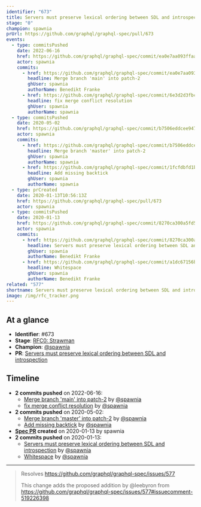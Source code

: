```yaml
---
identifier: "673"
title: Servers must preserve lexical ordering between SDL and introspection
stage: "0"
champion: spawnia
prUrl: https://github.com/graphql/graphql-spec/pull/673
events:
  - type: commitsPushed
    date: 2022-06-16
    href: https://github.com/graphql/graphql-spec/commit/ea0e7aa093ffaabb0a1434da46700fd26b69288d
    actor: spawnia
    commits:
      - href: https://github.com/graphql/graphql-spec/commit/ea0e7aa093ffaabb0a1434da46700fd26b69288d
        headline: Merge branch 'main' into patch-2
        ghUser: spawnia
        authorName: Benedikt Franke
      - href: https://github.com/graphql/graphql-spec/commit/6e3d2d3fbc2d99fb505e7e268ca779763452ceb4
        headline: fix merge conflict resolution
        ghUser: spawnia
        authorName: spawnia
  - type: commitsPushed
    date: 2020-05-02
    href: https://github.com/graphql/graphql-spec/commit/b7506eddcee947aa125edf3af8f0def1d51b5813
    actor: spawnia
    commits:
      - href: https://github.com/graphql/graphql-spec/commit/b7506eddcee947aa125edf3af8f0def1d51b5813
        headline: Merge branch 'master' into patch-2
        ghUser: spawnia
        authorName: spawnia
      - href: https://github.com/graphql/graphql-spec/commit/1fcfdbfd1b9eb9d366bfab3d80260e78a3da0c33
        headline: Add missing backtick
        ghUser: spawnia
        authorName: spawnia
  - type: prCreated
    date: 2020-01-13T10:56:13Z
    href: https://github.com/graphql/graphql-spec/pull/673
    actor: spawnia
  - type: commitsPushed
    date: 2020-01-13
    href: https://github.com/graphql/graphql-spec/commit/8270ca300a5fd54519146bd87baadf3d161ef006
    actor: spawnia
    commits:
      - href: https://github.com/graphql/graphql-spec/commit/8270ca300a5fd54519146bd87baadf3d161ef006
        headline: Servers must preserve lexical ordering between SDL and introspection
        ghUser: spawnia
        authorName: Benedikt Franke
      - href: https://github.com/graphql/graphql-spec/commit/a1dc67156b3e152a1e36c1c7ce7434ea8ce1c402
        headline: Whitespace
        ghUser: spawnia
        authorName: Benedikt Franke
related: "577"
shortname: Servers must preserve lexical ordering between SDL and introspection
image: /img/rfc_tracker.png
---
```


## At a glance

- **Identifier**: #673
- **Stage**: [RFC0: Strawman](https://github.com/graphql/graphql-spec/blob/main/CONTRIBUTING.md#stage-0-strawman)
- **Champion**: [@spawnia](https://github.com/spawnia)
- **PR**: [Servers must preserve lexical ordering between SDL and introspection](https://github.com/graphql/graphql-spec/pull/673)

<!-- BEGIN_CUSTOM_TEXT -->



<!-- END_CUSTOM_TEXT -->

## Timeline

- **2 commits pushed** on 2022-06-16:
  - [Merge branch 'main' into patch-2](https://github.com/graphql/graphql-spec/commit/ea0e7aa093ffaabb0a1434da46700fd26b69288d) by [@spawnia](https://github.com/spawnia)
  - [fix merge conflict resolution](https://github.com/graphql/graphql-spec/commit/6e3d2d3fbc2d99fb505e7e268ca779763452ceb4) by [@spawnia](https://github.com/spawnia)
- **2 commits pushed** on 2020-05-02:
  - [Merge branch 'master' into patch-2](https://github.com/graphql/graphql-spec/commit/b7506eddcee947aa125edf3af8f0def1d51b5813) by [@spawnia](https://github.com/spawnia)
  - [Add missing backtick](https://github.com/graphql/graphql-spec/commit/1fcfdbfd1b9eb9d366bfab3d80260e78a3da0c33) by [@spawnia](https://github.com/spawnia)
- **[Spec PR](https://github.com/graphql/graphql-spec/pull/673) created** on 2020-01-13 by spawnia
- **2 commits pushed** on 2020-01-13:
  - [Servers must preserve lexical ordering between SDL and introspection](https://github.com/graphql/graphql-spec/commit/8270ca300a5fd54519146bd87baadf3d161ef006) by [@spawnia](https://github.com/spawnia)
  - [Whitespace](https://github.com/graphql/graphql-spec/commit/a1dc67156b3e152a1e36c1c7ce7434ea8ce1c402) by [@spawnia](https://github.com/spawnia)

<!-- VERBATIM -->

---

> Resolves https://github.com/graphql/graphql-spec/issues/577
> 
> This change adds the proposed addition by @leebyron from https://github.com/graphql/graphql-spec/issues/577#issuecomment-519226398
